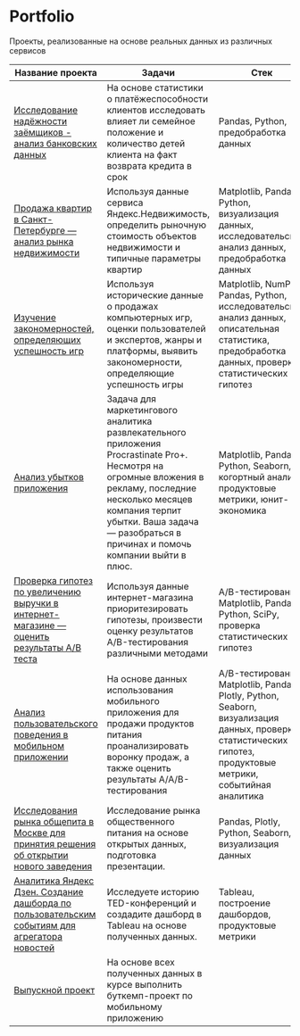 # Portfolio
Проекты, реализованные на основе реальных данных из различных сервисов


| Название проекта | Задачи | Стек |
| ---------------- | ------ |------|
| [Исследование надёжности заёмщиков - анализ банковских данных](https://github.com/Ninel31297/Portfolio/tree/main/1_Исследование_надёжности_заёмщиков) | На основе статистики о платёжеспособности клиентов исследовать влияет ли семейное положение и количество детей клиента на факт возврата кредита в срок | Pandas, Python, предобработка данных |
| [Продажа квартир в Санкт-Петербурге — анализ рынка недвижимости](https://github.com/Ninel31297/Portfolio/tree/main/2_Анализ_рынка_недвижимости) | Используя данные сервиса Яндекс.Недвижимость, определить рыночную стоимость объектов недвижимости и типичные параметры квартир | Matplotlib, Pandas, Python, визуализация данных, исследовательский анализ данных, предобработка данных |
| [Изучение закономерностей, определяющих успешность игр](https://github.com/Ninel31297/Portfolio/tree/main/3_Изучение_закономерностей%2C_определяющих_успешность_игр) | Используя исторические данные о продажах компьютерных игр, оценки пользователей и экспертов, жанры и платформы, выявить закономерности, определяющие успешность игры | Matplotlib, NumPy, Pandas, Python, исследовательский анализ данных, описательная статистика, предобработка данных, проверка статистических гипотез |
| [Анализ убытков приложения](https://github.com/Ninel31297/Portfolio/tree/main/4_Анализ_убытков_приложения) | Задача для маркетингового аналитика развлекательного приложения Procrastinate Pro+. Несмотря на огромные вложения в рекламу, последние несколько месяцев компания терпит убытки. Ваша задача — разобраться в причинах и помочь компании выйти в плюс. | Matplotlib, Pandas, Python, Seaborn, когортный анализ, продуктовые метрики, юнит-экономика |
| [Проверка гипотез по увеличению выручки в интернет-магазине — оценить результаты A/B теста](https://github.com/Ninel31297/Portfolio/tree/main/5_Проверка_гипотез_по_увеличению_выручки)  | Используя данные интернет-магазина приоритезировать гипотезы, произвести оценку результатов A/B-тестирования различными методами | A/B-тестирование, Matplotlib, Pandas, Python, SciPy, проверка статистических гипотез |
| [Анализ пользовательского поведения в мобильном приложении](https://github.com/Ninel31297/Portfolio/tree/main/6_Анализ_пользовательского_поведения) | На основе данных использования мобильного приложения для продажи продуктов питания проанализировать воронку продаж, а также оценить результаты A/A/B-тестирования | A/B-тестирование, Matplotlib, Pandas, Plotly, Python, Seaborn, визуализация данных, проверка статистических гипотез, продуктовые метрики, событийная аналитика
| [Исследования рынка общепита в Москве для принятия решения об открытии нового заведения](https://github.com/Ninel31297/Portfolio/tree/main/7_Исследование_рынка_общепита_в_Москве) | Исследование рынка общественного питания на основе открытых данных, подготовка презентации. | Pandas, Plotly, Python, Seaborn, визуализация данных |
| [Аналитика Яндекс Дзен. Создание дашборда по пользовательским событиям для агрегатора новостей](https://github.com/Ninel31297/Portfolio/tree/main/8_Аналитика_Яндекс_Дзен) | Исследуете историю TED-конференций и создадите дашборд в Tableau на основе полученных данных.  | Tableau, построение дашбордов, продуктовые метрики |
| [Выпускной проект](https://github.com/Ninel31297/Portfolio/tree/main/Выпускной_проект) | На основе всех полученных данных в курсе выполнить буткемп-проект по мобильному приложению |
